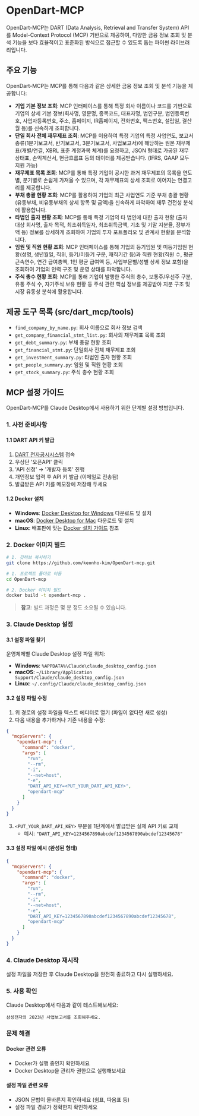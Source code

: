 # OpenDart-MCP

OpenDart-MCP는 DART (Data Analysis, Retrieval and Transfer System) API를 Model-Context Protocol (MCP) 기반으로 제공하여, 다양한 금융 정보 조회 및 분석 기능을 보다 효율적이고 표준화된 방식으로 접근할 수 있도록 돕는 파이썬 라이브러리입니다.

## 주요 기능

OpenDart-MCP는 MCP를 통해 다음과 같은 상세한 금융 정보 조회 및 분석 기능을 제공합니다:

*   **기업 기본 정보 조회**: MCP 인터페이스를 통해 특정 회사 이름이나 코드를 기반으로 기업의 상세 기본 정보(회사명, 영문명, 종목코드, 대표자명, 법인구분, 법인등록번호, 사업자등록번호, 주소, 홈페이지, IR홈페이지, 전화번호, 팩스번호, 설립일, 결산월 등)를 신속하게 조회합니다.
*   **단일 회사 전체 재무제표 조회**: MCP를 이용하여 특정 기업의 특정 사업연도, 보고서 종류(1분기보고서, 반기보고서, 3분기보고서, 사업보고서)에 해당하는 원본 재무제표(개별/연결, XBRL 표준 계정과목 체계)를 요청하고, JSON 형태로 가공된 재무상태표, 손익계산서, 현금흐름표 등의 데이터를 제공받습니다. (IFRS, GAAP 모두 지원 가능)
*   **재무제표 목록 조회**: MCP를 통해 특정 기업이 공시한 과거 재무제표의 목록을 연도별, 분기별로 손쉽게 가져올 수 있으며, 각 재무제표의 상세 조회로 이어지는 연결고리를 제공합니다.
*   **부채 총괄 현황 조회**: MCP를 활용하여 기업의 최근 사업연도 기준 부채 총괄 현황 (유동부채, 비유동부채의 상세 항목 및 금액)을 신속하게 파악하여 재무 건전성 분석에 활용합니다.
*   **타법인 출자 현황 조회**: MCP를 통해 특정 기업의 타 법인에 대한 출자 현황 (출자 대상 회사명, 출자 목적, 최초취득일자, 최초취득금액, 기초 및 기말 지분율, 장부가액 등) 정보를 상세하게 조회하여 기업의 투자 포트폴리오 및 관계사 현황을 분석합니다.
*   **임원 및 직원 현황 조회**: MCP 인터페이스를 통해 기업의 등기임원 및 미등기임원 현황(성명, 생년월일, 직위, 등기/미등기 구분, 재직기간 등)과 직원 현황(직원 수, 평균 근속연수, 연간 급여총액, 1인 평균 급여액 등, 사업부문별/성별 상세 정보 포함)을 조회하여 기업의 인력 구조 및 운영 상태를 파악합니다.
*   **주식 총수 현황 조회**: MCP를 통해 기업이 발행한 주식의 총수, 보통주/우선주 구분, 유통 주식 수, 자기주식 보유 현황 등 주식 관련 핵심 정보를 제공받아 지분 구조 및 시장 유동성 분석에 활용합니다.

## 제공 도구 목록 (src/dart_mcp/tools)

*   `find_company_by_name.py`: 회사 이름으로 회사 정보 검색
*   `get_company_financial_stmt_list.py`: 회사의 재무제표 목록 조회
*   `get_debt_summary.py`: 부채 총괄 현황 조회
*   `get_financial_stmt.py`: 단일회사 전체 재무제표 조회
*   `get_investment_summary.py`: 타법인 출자 현황 조회
*   `get_people_summary.py`: 임원 및 직원 현황 조회
*   `get_stock_summary.py`: 주식 총수 현황 조회

## MCP 설정 가이드

OpenDart-MCP를 Claude Desktop에서 사용하기 위한 단계별 설정 방법입니다.

### 1. 사전 준비사항

#### 1.1 DART API 키 발급
1. [DART 전자공시시스템](https://dart.fss.or.kr/) 접속
2. 우상단 '오픈API' 클릭
3. 'API 신청' → '개발자 등록' 진행
4. 개인정보 입력 후 API 키 발급 (이메일로 전송됨)
5. 발급받은 API 키를 메모장에 저장해 두세요

#### 1.2 Docker 설치
- **Windows**: [Docker Desktop for Windows](https://docs.docker.com/desktop/install/windows-install/) 다운로드 및 설치
- **macOS**: [Docker Desktop for Mac](https://docs.docker.com/desktop/install/mac-install/) 다운로드 및 설치
- **Linux**: 배포판에 맞는 [Docker 설치 가이드](https://docs.docker.com/engine/install/) 참조

### 2. Docker 이미지 빌드


```bash
# 1. 깃허브 복사하기
git clone https://github.com/keonho-kim/OpenDart-mcp.git
```

```bash
# 1. 프로젝트 폴더로 이동
cd OpenDart-mcp

# 2. Docker 이미지 빌드
docker build -t opendart-mcp .
```

> **참고**: 빌드 과정은 몇 분 정도 소요될 수 있습니다.

### 3. Claude Desktop 설정

#### 3.1 설정 파일 찾기
운영체제별 Claude Desktop 설정 파일 위치:

- **Windows**: `%APPDATA%\Claude\claude_desktop_config.json`
- **macOS**: `~/Library/Application Support/Claude/claude_desktop_config.json`
- **Linux**: `~/.config/Claude/claude_desktop_config.json`

#### 3.2 설정 파일 수정
1. 위 경로의 설정 파일을 텍스트 에디터로 열기 (파일이 없다면 새로 생성)
2. 다음 내용을 추가하거나 기존 내용을 수정:

```json
{
  "mcpServers": {
    "opendart-mcp": {
      "command": "docker",
      "args": [
        "run",
        "--rm",
        "-i",
        "--net=host",
        "-e",
        "DART_API_KEY=<PUT_YOUR_DART_API_KEY>",
        "opendart-mcp"
      ]
    }
  }
}
```

3. `<PUT_YOUR_DART_API_KEY>` 부분을 1단계에서 발급받은 실제 API 키로 교체
   - 예시: `"DART_API_KEY=1234567890abcdef1234567890abcdef12345678"`

#### 3.3 설정 파일 예시 (완성된 형태)
```json
{
  "mcpServers": {
    "opendart-mcp": {
      "command": "docker",
      "args": [
        "run",
        "--rm",
        "-i",
        "--net=host",
        "-e",
        "DART_API_KEY=1234567890abcdef1234567890abcdef12345678",
        "opendart-mcp"
      ]
    }
  }
}
```

### 4. Claude Desktop 재시작

설정 파일을 저장한 후 Claude Desktop을 완전히 종료하고 다시 실행하세요.

### 5. 사용 확인

Claude Desktop에서 다음과 같이 테스트해보세요:

```
삼성전자의 2023년 사업보고서를 조회해주세요.
```

### 문제 해결

#### Docker 관련 오류
- Docker가 실행 중인지 확인하세요
- Docker Desktop을 관리자 권한으로 실행해보세요

#### 설정 파일 관련 오류
- JSON 문법이 올바른지 확인하세요 (쉼표, 따옴표 등)
- 설정 파일 경로가 정확한지 확인하세요
